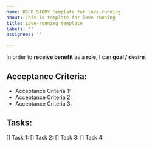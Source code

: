 ```yaml
---
name: USER STORY template for love-running
about: This is template for love-running
title: Love-running template
labels: ''
assignees: ''

---
```


In order to **receive benefit** as a **role**, I can **goal / desire**.

## Acceptance Criteria:

- Acceptance Criteria 1:  
- Acceptance Criteria 2: 
- Acceptance Criteria 3:  

## Tasks:

[] Task 1:
[] Task 2:
[] Task 3:
[] Task 4:
